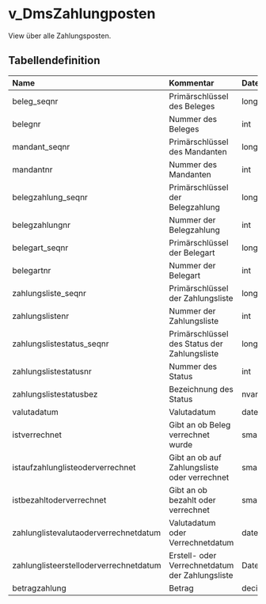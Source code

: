 # v_DmsZahlungposten

View über alle Zahlungsposten.

## Tabellendefinition

| Name                                   | Kommentar                                       | Datentyp | Länge | Nullable |
| :------------------------------------- | :---------------------------------------------- | :------- | ----: | :------: |
| beleg_seqnr                            | Primärschlüssel des Beleges                     | long     |    64 |    N     |
| belegnr                                | Nummer des Beleges                              | int      |    32 |    N     |
| mandant_seqnr                          | Primärschlüssel des Mandanten                   | long     |    64 |    N     |
| mandantnr                              | Nummer des Mandanten                            | int      |    32 |    N     |
| belegzahlung_seqnr                     | Primärschlüssel der Belegzahlung                | long     |    64 |    J     |
| belegzahlungnr                         | Nummer der Belegzahlung                         | int      |    32 |    J     |
| belegart_seqnr                         | Primärschlüssel der Belegart                    | long     |    64 |    N     |
| belegartnr                             | Nummer der Belegart                             | int      |    32 |    N     |
| zahlungsliste_seqnr                    | Primärschlüssel der Zahlungsliste               | long     |    64 |    J     |
| zahlungslistenr                        | Nummer der Zahlungsliste                        | int      |    32 |    J     |
| zahlungslistestatus_seqnr              | Primärschlüssel des Status der Zahlungsliste    | long     |    64 |    J     |
| zahlungslistestatusnr                  | Nummer des Status                               | int      |    32 |    J     |
| zahlungslistestatusbez                 | Bezeichnung des Status                          | nvarchar |   100 |    J     |
| valutadatum                            | Valutadatum                                     | date     |       |    J     |
| istverrechnet                          | Gibt an ob Beleg verrechnet wurde               | smallint |    16 |    N     |
| istaufzahlunglisteoderverrechnet       | Gibt an ob auf Zahlungsliste oder verrechnet    | smallint |    16 |    N     |
| istbezahltoderverrechnet               | Gibt an ob bezahlt oder verrechnet              | smallint |    16 |    N     |
| zahlunglistevalutaoderverrechnetdatum  | Valutadatum oder Verrechnetdatum                | date     |       |    J     |
| zahlunglisteerstelloderverrechnetdatum | Erstell- oder Verrechnetdatum der Zahlungsliste | Date     |       |    J     |
| betragzahlung                          | Betrag                                          | decimal  |  12,2 |    J     |

